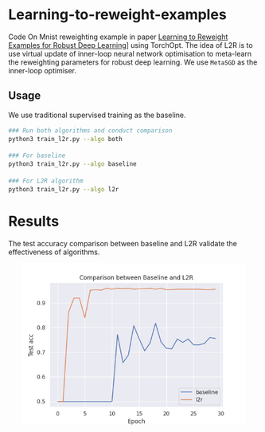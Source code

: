 # Learning-to-reweight-examples

Code On Mnist reweighting example in paper [Learning to Reweight Examples for Robust Deep Learning](https://arxiv.org/abs/1803.09050)] using TorchOpt. The idea of L2R is to use virtual update of inner-loop neural network optimisation to meta-learn the reweighting parameters for robust deep learning. We use `MetaSGD` as the inner-loop optimiser.

## Usage

We use traditional supervised training as the baseline.

```bash
### Run both algorithms and conduct comparison
python3 train_l2r.py --algo both

### For baseline
python3 train_l2r.py --algo baseline

### For L2R algorithm
python3 train_l2r.py --algo l2r
```

# Results

The test accuracy comparison between baseline and L2R validate the effectiveness of algorithms.

<div align=center>
  <img src="./result.png" width="450" height="325" />
</div>

